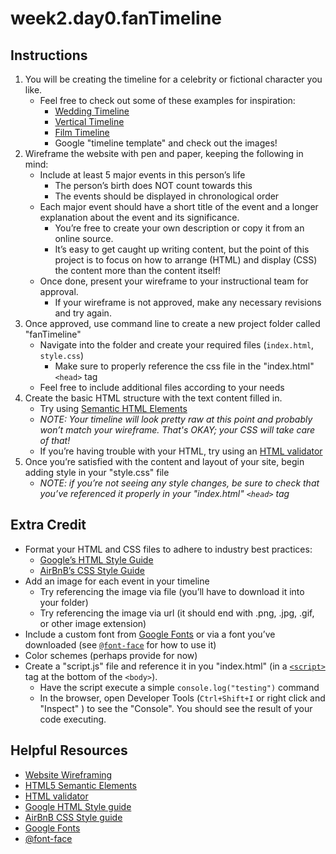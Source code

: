 # week2.day0.fanTimeline

## Instructions
1. You will be creating the timeline for a celebrity or fictional character you like.
    - Feel free to check out some of these examples for inspiration:
      - [Wedding Timeline](https://venngage-wordpress.s3.amazonaws.com/uploads/2017/09/timeline-template-6-1.png)
      - [Vertical Timeline](https://cdn.sanity.io/images/k0dlbavy/production/mPGVFLZuiO9N_3APd08fCYK2yVnbj0i4BQkR9-500x283.jpg)
      - [Film Timeline](http://fptd.kbm1.netdna-cdn.com/wp-content/uploads/2014/04/5-Years-Film-Timeline-PPT-Diagrams-1.jpg)
      - Google "timeline template" and check out the images!
2. Wireframe the website with pen and paper, keeping the following in mind:
    - Include at least 5 major events in this person’s life
      - The person’s birth does NOT count towards this
      - The events should be displayed in chronological order
    - Each major event should have a short title of the event and a longer explanation about the event and its significance.
      - You’re free to create your own description or copy it from an online source.
      - It’s easy to get caught up writing content, but the point of this project is to focus on how to arrange (HTML) and display (CSS) the content more than the content itself!
    - Once done, present your wireframe to your instructional team for approval.
      - If your wireframe is not approved, make any necessary revisions and try again.
3. Once approved, use command line to create a new project folder called "fanTimeline"
      - Navigate into the folder and create your required files (`index.html`, `style.css`) 
        - Make sure to properly reference the css file in the "index.html" `<head>` tag
      - Feel free to include additional files according to your needs
4. Create the basic HTML structure with the text content filled in.
    - Try using [Semantic HTML Elements](https://webflow.com/blog/html5-semantic-elements-and-webflow-the-essential-guide)
    - *NOTE: Your timeline will look pretty raw at this point and probably won’t match your wireframe. That's OKAY; your CSS will take care of that!*
    - If you’re having trouble with your HTML, try using an [HTML validator](https://www.freeformatter.com/html-validator.html)
5. Once you’re satisfied with the content and layout of your site, begin adding style in your "style.css" file
    - *NOTE: if you’re not seeing any style changes, be sure to check that you’ve referenced it properly in your "index.html" `<head>` tag*

## Extra Credit
- Format your HTML and CSS files to adhere to industry best practices:
  - [Google’s HTML Style Guide](https://google.github.io/styleguide/htmlcssguide.html)
  - [AirBnB’s CSS Style Guide](https://github.com/airbnb/css)
- Add an image for each event in your timeline
  - Try referencing the image via file (you’ll have to download it into your folder)
  - Try referencing the image via url (it should end with .png, .jpg, .gif, or other image extension)
- Include a custom font from [Google Fonts](https://fonts.google.com/) or via a font you’ve downloaded (see [`@font-face`](https://www.w3schools.com/cssref/css3_pr_font-face_rule.asp) for how to use it)
- Color schemes (perhaps provide for now)
- Create a "script.js" file and reference it in you "index.html" (in a [`<script>`](https://www.w3schools.com/tags/att_script_src.asp) tag at the bottom of the `<body>`).
  - Have the script execute a simple `console.log("testing")` command
  - In the browser, open Developer Tools (`Ctrl+Shift+I` or right click and "Inspect" ) to see the "Console". You should see the result of your code executing.

## Helpful Resources
- [Website Wireframing](https://webdesign.tutsplus.com/articles/a-beginners-guide-to-wireframing--webdesign-7399)
- [HTML5 Semantic Elements](https://webflow.com/blog/html5-semantic-elements-and-webflow-the-essential-guide)
- [HTML validator](https://www.freeformatter.com/html-validator.html)
- [Google HTML Style guide](https://google.github.io/styleguide/htmlcssguide.html)
- [AirBnB CSS Style guide](https://github.com/airbnb/css)
- [Google Fonts](https://fonts.google.com/)
- [@font-face](https://www.w3schools.com/cssref/css3_pr_font-face_rule.asp)
